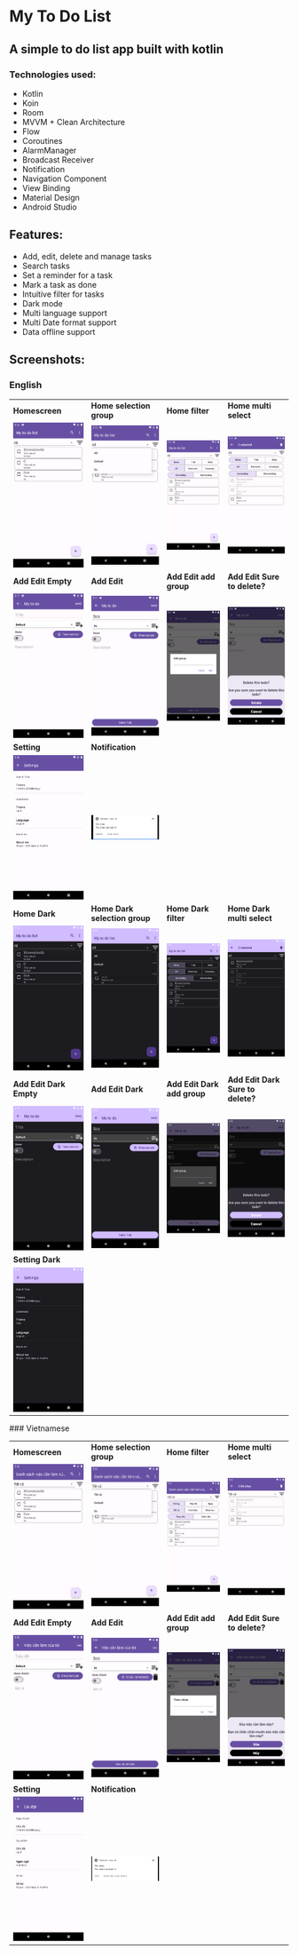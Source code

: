 # My To Do List
## A simple to do list app built with kotlin
### Technologies used:
- Kotlin
- Koin
- Room
- MVVM + Clean Architecture
- Flow
- Coroutines
- AlarmManager
- Broadcast Receiver
- Notification
- Navigation Component
- View Binding
- Material Design
- Android Studio
## Features:
- Add, edit, delete and manage tasks
- Search tasks
- Set a reminder for a task
- Mark a task as done
- Intuitive filter for tasks
- Dark mode
- Multi language support
- Multi Date format support
- Data offline support
## Screenshots:
### English
<table>
    <tr>
        <td><strong>Homescreen</strong></td>
        <td><strong>Home selection group</strong></td>
        <td><strong>Home filter</strong></td>
        <td><strong>Home multi select</strong></td>
    </tr>
    <tr>
        <td><img src="screenshots/home_light_eng.png" width="200"></td>
        <td><img src="screenshots/home_light_selection_group.png" width="200"></td>
        <td><img src="screenshots/home_light_filter.png" width="200"></td>
        <td><img src="screenshots/home_light_multi_select.png" width="200"></td>
    </tr>
    <tr>
        <td><strong>Add Edit Empty</strong></td>
        <td><strong>Add Edit</strong></td>
        <td><strong>Add Edit add group</strong></td>
        <td><strong>Add Edit Sure to delete?</strong></td>
    </tr>
    <tr>
        <td><img src="screenshots/add_edit_light_empty.png" width="200"></td>
        <td><img src="screenshots/add_edit_light.png" width="200"></td>
        <td><img src="screenshots/add_edit_light_add_group.png" width="200"></td>
        <td><img src="screenshots/add_edit_sure_to_delete.png" width="200"></td>
    </tr>
    <tr>
        <td><strong>Setting</strong></td>
        <td><strong>Notification</strong></td>
    </tr>
    <tr>
        <td><img src="screenshots/setting_light.png" width="200"></td>
        <td><img src="screenshots/notification.png" width="200"></td>
    <tr>
        <td><strong>Home Dark</strong></td>
        <td><strong>Home Dark selection group</strong></td>
        <td><strong>Home Dark filter</strong></td>
        <td><strong>Home Dark multi select</strong></td>
    </tr>
    <tr>
        <td><img src="screenshots/home_dark_eng.png" width="200"></td>
        <td><img src="screenshots/home_dark_selection_group.png" width="200"></td>
        <td><img src="screenshots/home_dark_filter.png" width="200"></td>
        <td><img src="screenshots/home_dark_multi_select.png" width="200"></td>
    </tr>
    <tr>
        <td><strong>Add Edit Dark Empty</strong></td>
        <td><strong>Add Edit Dark</strong></td>
        <td><strong>Add Edit Dark add group</strong></td>
        <td><strong>Add Edit Dark Sure to delete?</strong></td>
    </tr>
    <tr>
        <td><img src="screenshots/add_edit_dark_empty.png" width="200"></td>
        <td><img src="screenshots/add_edit_dark.png" width="200"></td>
        <td><img src="screenshots/add_edit_dark_add_group.png" width="200"></td>
        <td><img src="screenshots/add_edit_dark_sure_to_delete.png" width="200"></td>
    </tr>
    <tr>
        <td><strong>Setting Dark</strong></td>
    </tr>
    <tr>
        <td><img src="screenshots/setting_dark.png" width="200"></td>
    </tr>
</table>
### Vietnamese
<table>
    <tr>
        <td><strong>Homescreen</strong></td>
        <td><strong>Home selection group</strong></td>
        <td><strong>Home filter</strong></td>
        <td><strong>Home multi select</strong></td>
    </tr>
    <tr>
        <td><img src="screenshots/vie_home_light.png" width="200"></td>
        <td><img src="screenshots/vie_home_light_selection_group.png" width="200"></td>
        <td><img src="screenshots/vie_home_light_filter.png" width="200"></td>
        <td><img src="screenshots/vie_home_light_multi_select.png" width="200"></td>
    </tr>
    <tr>
        <td><strong>Add Edit Empty</strong></td>
        <td><strong>Add Edit</strong></td>
        <td><strong>Add Edit add group</strong></td>
        <td><strong>Add Edit Sure to delete?</strong></td>
    </tr>
    <tr>
        <td><img src="screenshots/vie_add_edit_light_empty.png" width="200"></td>
        <td><img src="screenshots/vie_add_edit_light.png" width="200"></td>
        <td><img src="screenshots/vie_add_edit_light_add_group.png" width="200"></td>
        <td><img src="screenshots/vie_add_edit_sure_to_delete.png" width="200"></td>
    </tr>
    <tr>
        <td><strong>Setting</strong></td>
        <td><strong>Notification</strong></td>
    </tr>
    <tr>
        <td><img src="screenshots/vie_setting_light.png" width="200"></td>
        <td><img src="screenshots/vie_notification.png" width="200"></td>
</table>


